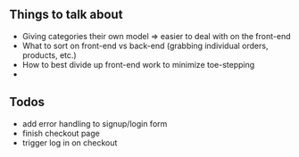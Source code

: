 ## Things to talk about
- Giving categories their own model => easier to deal with on the front-end
- What to sort on front-end vs back-end (grabbing individual orders, products, etc.)
- How to best divide up front-end work to minimize toe-stepping
- 
## Todos
- add error handling to signup/login form
- finish checkout page
- trigger log in on checkout